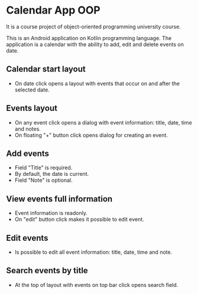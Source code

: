 # Calendar App OOP

It is a course project of object-oriented programming university course.

This is an Android application on Kotlin programming language. The application is a calendar with the ability to add, edit and delete events on date. 

## Calendar start layout
* On date click opens a layout with events that occur on and after the selected date.

## Events layout
* On any event click opens a dialog with event information: title, date, time and notes.
* On floating "+" button click opens dialog for creating an event.

## Add events
* Field "Title" is required.
* By default, the date is current.
* Field "Note" is optional.

## View events full information
* Event information is readonly.
* On "edit" button click makes it possible to edit event.

## Edit events
* Is possible to edit all event information: title, date, time and note.

## Search events by title
* At the top of layout with events on top bar click opens search field.
